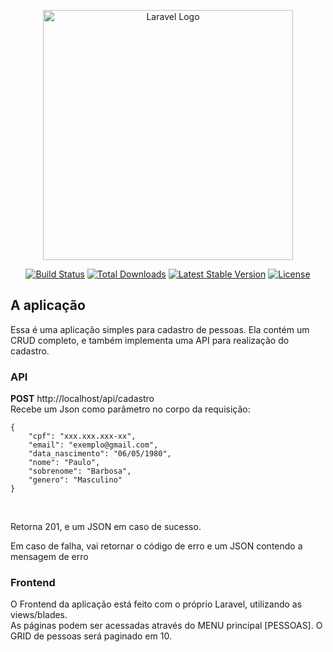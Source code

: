<p align="center"><a href="https://laravel.com" target="_blank"><img src="https://raw.githubusercontent.com/laravel/art/master/logo-lockup/5%20SVG/2%20CMYK/1%20Full%20Color/laravel-logolockup-cmyk-red.svg" width="400" alt="Laravel Logo"></a></p>

<p align="center">
<a href="https://github.com/laravel/framework/actions"><img src="https://github.com/laravel/framework/workflows/tests/badge.svg" alt="Build Status"></a>
<a href="https://packagist.org/packages/laravel/framework"><img src="https://img.shields.io/packagist/dt/laravel/framework" alt="Total Downloads"></a>
<a href="https://packagist.org/packages/laravel/framework"><img src="https://img.shields.io/packagist/v/laravel/framework" alt="Latest Stable Version"></a>
<a href="https://packagist.org/packages/laravel/framework"><img src="https://img.shields.io/packagist/l/laravel/framework" alt="License"></a>
</p>

## A aplicação

Essa é uma aplicação simples para cadastro de pessoas. Ela contém um CRUD completo, e também implementa uma API para realização do cadastro.

### API

**POST**
http://localhost/api/cadastro<br />
Recebe um Json como parâmetro no corpo da requisição:
```
{
    "cpf": "xxx.xxx.xxx-xx",
    "email": "exemplo@gmail.com", 
    "data_nascimento": "06/05/1980",
    "nome": "Paulo", 
    "sobrenome": "Barbosa",
    "genero": "Masculino"
}
```
<br />

Retorna 201, e um JSON em caso de sucesso.<br />

Em caso de falha, vai retornar o código de erro e um JSON contendo a mensagem de erro

### Frontend
O Frontend da aplicação está feito com o próprio Laravel, utilizando as views/blades. <br />
As páginas podem ser acessadas através do MENU principal [PESSOAS]. O GRID de pessoas será paginado em 10.